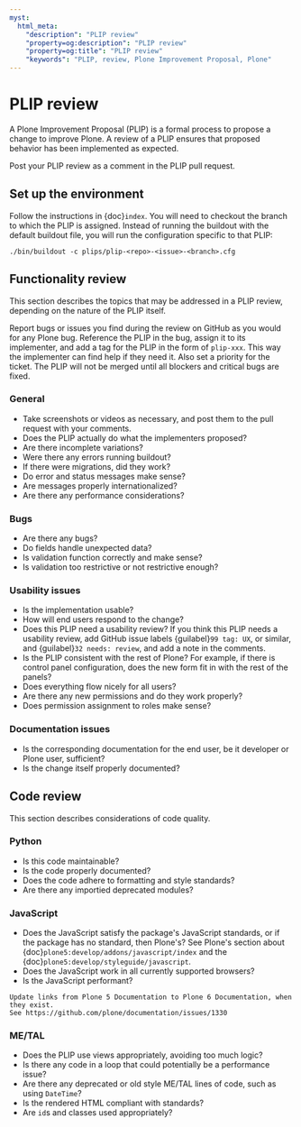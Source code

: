 ```yaml
---
myst:
  html_meta:
    "description": "PLIP review"
    "property=og:description": "PLIP review"
    "property=og:title": "PLIP review"
    "keywords": "PLIP, review, Plone Improvement Proposal, Plone"
---
```


# PLIP review

A Plone Improvement Proposal (PLIP) is a formal process to propose a change to improve Plone.
A review of a PLIP ensures that proposed behavior has been implemented as expected.

Post your PLIP review as a comment in the PLIP pull request.


## Set up the environment

Follow the instructions in {doc}`index`.
You will need to checkout the branch to which the PLIP is assigned.
Instead of running the buildout with the default buildout file, you will run the configuration specific to that PLIP:

```shell
./bin/buildout -c plips/plip-<repo>-<issue>-<branch>.cfg
```


## Functionality review

This section describes the topics that may be addressed in a PLIP review, depending on the nature of the PLIP itself.

Report bugs or issues you find during the review on GitHub as you would for any Plone bug.
Reference the PLIP in the bug, assign it to its implementer, and add a tag for the PLIP in the form of `plip-xxx`.
This way the implementer can find help if they need it.
Also set a priority for the ticket.
The PLIP will not be merged until all blockers and critical bugs are fixed.


### General

-   Take screenshots or videos as necessary, and post them to the pull request with your comments.
-   Does the PLIP actually do what the implementers proposed?
-   Are there incomplete variations?
-   Were there any errors running buildout?
-   If there were migrations, did they work?
-   Do error and status messages make sense?
-   Are messages properly internationalized?
-   Are there any performance considerations?


### Bugs

-   Are there any bugs?
-   Do fields handle unexpected data?
-   Is validation function correctly and make sense?
-   Is validation too restrictive or not restrictive enough?


### Usability issues

-   Is the implementation usable?
-   How will end users respond to the change?
-   Does this PLIP need a usability review?
    If you think this PLIP needs a usability review, add GitHub issue labels {guilabel}`99 tag: UX`, or similar, and {guilabel}`32 needs: review`, and add a note in the comments.
-   Is the PLIP consistent with the rest of Plone?
    For example, if there is control panel configuration, does the new form fit in with the rest of the panels?
-   Does everything flow nicely for all users?
-   Are there any new permissions and do they work properly?
-   Does permission assignment to roles make sense?


### Documentation issues

-   Is the corresponding documentation for the end user, be it developer or Plone user, sufficient?
-   Is the change itself properly documented?


## Code review

This section describes considerations of code quality.


### Python

-   Is this code maintainable?
-   Is the code properly documented?
-   Does the code adhere to formatting and style standards?
-   Are there any importied deprecated modules?


### JavaScript

-   Does the JavaScript satisfy the package's JavaScript standards, or if the package has no standard, then Plone's?
    See Plone's section about {doc}`plone5:develop/addons/javascript/index` and the {doc}`plone5:develop/styleguide/javascript`.
-   Does the JavaScript work in all currently supported browsers?
-   Is the JavaScript performant?

```{todo}
Update links from Plone 5 Documentation to Plone 6 Documentation, when they exist.
See https://github.com/plone/documentation/issues/1330
```

### ME/TAL

-   Does the PLIP use views appropriately, avoiding too much logic?
-   Is there any code in a loop that could potentially be a performance issue?
-   Are there any deprecated or old style ME/TAL lines of code, such as using `DateTime`?
-   Is the rendered HTML compliant with standards?
-   Are `id`s and classes used appropriately?

